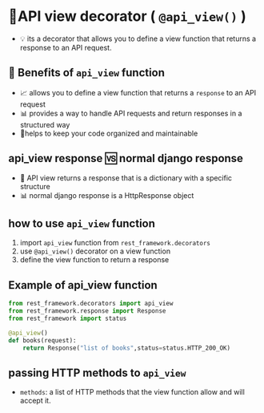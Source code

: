 # 📑API view decorator ( `@api_view()` )
- 💡 its a decorator that allows you to define a view function that returns a response to an API request.

## 🚀 Benefits of `api_view` function
- 📈 allows you to define a view function that returns a `response` to an API request
- 📊 provides a way to handle API requests and return responses in a structured way
- 📝helps to keep your code organized and maintainable

## api_view response 🆚 normal django response
- 📝 API view returns a response that is a dictionary with a specific structure
- 📊 normal django response is a HttpResponse object


##  how to use `api_view` function
1. import `api_view` function from `rest_framework.decorators`
2. use `@api_view()` decorator on a view function
3. define the view function to return a response

## Example of api_view function 
```python 
from rest_framework.decorators import api_view
from rest_framework.response import Response
from rest_framework import status

@api_view()
def books(request):
    return Response("list of books",status=status.HTTP_200_OK)
```

## passing HTTP methods to `api_view` 
- `methods`: a list of HTTP methods that the view function allow and will accept it.